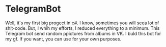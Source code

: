 # TelegramBot
Well, it's my first big progect in c#.
I know, sometimes you will seea lot of shit-code.
But, I whih my efforts, I reduced everything to a minimum.
This Telegram bot send random ppictures from albums in VK.
I buld this bot for my gf.
If you want, you can use for your own purposes.
